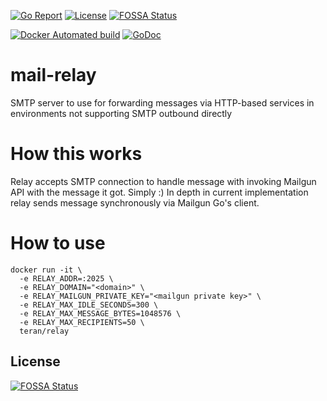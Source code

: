 [![Go Report](https://goreportcard.com/badge/github.com/dapperlabs/relay)](https://goreportcard.com/report/github.com/dapperlabs/relay)
[![License](https://img.shields.io/github/license/dapperlabs/relay.svg)](https://github.com/dapperlabs/relay/blob/master/LICENSE)
[![FOSSA Status](https://app.fossa.io/api/projects/git%2Bgithub.com%2Fdapperlabs%2Frelay.svg?type=shield)](https://app.fossa.io/projects/git%2Bgithub.com%2Fdapperlabs%2Frelay?ref=badge_shield)

[![Docker Automated build](https://img.shields.io/docker/automated/dapperlabs/relay.svg)](https://hub.docker.com/r/dapperlabs/relay/)
[![GoDoc](https://godoc.org/github.com/dapperlabs/relay?status.svg)](https://godoc.org/github.com/dapperlabs/relay)

# mail-relay

SMTP server to use for forwarding messages via HTTP-based services in environments not supporting SMTP outbound directly

# How this works
Relay accepts SMTP connection to handle message with invoking Mailgun API with the message it got. Simply :)
In depth in current implementation relay sends message synchronously via Mailgun Go's client.

# How to use
```
docker run -it \
  -e RELAY_ADDR=:2025 \
  -e RELAY_DOMAIN="<domain>" \
  -e RELAY_MAILGUN_PRIVATE_KEY="<mailgun private key>" \
  -e RELAY_MAX_IDLE_SECONDS=300 \
  -e RELAY_MAX_MESSAGE_BYTES=1048576 \
  -e RELAY_MAX_RECIPIENTS=50 \
  teran/relay
```


## License
[![FOSSA Status](https://app.fossa.io/api/projects/git%2Bgithub.com%2Fteran%2Frelay.svg?type=large)](https://app.fossa.io/projects/git%2Bgithub.com%2Fteran%2Frelay?ref=badge_large)
